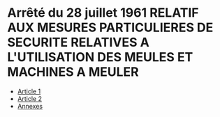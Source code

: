 # Arrêté du 28 juillet 1961 RELATIF AUX MESURES PARTICULIERES DE SECURITE RELATIVES A L'UTILISATION DES MEULES ET MACHINES A MEULER

- [Article 1](article-1.md)
- [Article 2](article-2.md)
- [Annexes](annexes)
